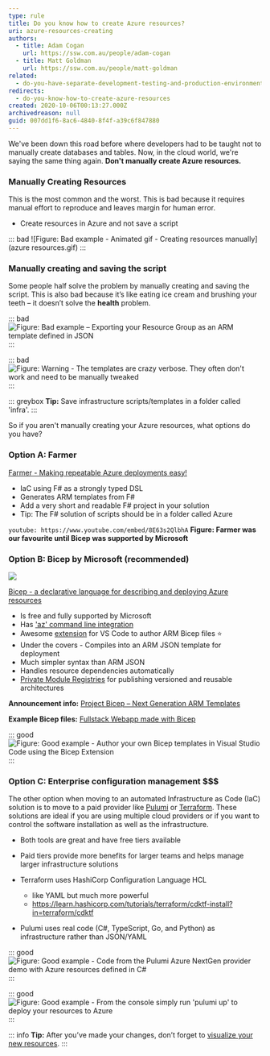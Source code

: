 ```yaml
---
type: rule
title: Do you know how to create Azure resources?
uri: azure-resources-creating
authors:
  - title: Adam Cogan
    url: https://ssw.com.au/people/adam-cogan
  - title: Matt Goldman
    url: https://ssw.com.au/people/matt-goldman
related:
  - do-you-have-separate-development-testing-and-production-environments
redirects:
  - do-you-know-how-to-create-azure-resources
created: 2020-10-06T00:13:27.000Z
archivedreason: null
guid: 007dd1f6-8ac6-4840-8f4f-a39c6f847880
---
```

We've been down this road before where developers had to be taught not to manually create databases and tables. Now, in the cloud world, we're saying the same thing again. **Don't manually create Azure resources.**

<!--endintro-->

### Manually Creating Resources

This is the most common and the worst. This is bad because it requires manual effort to reproduce and leaves margin for human error.

* Create resources in Azure and not save a script

::: bad
![Figure: Bad example - Animated gif - Creating resources manually](azure resources.gif)
:::

### Manually creating and saving the script

Some people half solve the problem by manually creating and saving the script. This is also bad because it’s like eating ice cream and brushing your teeth – it doesn’t solve the **health** problem.

::: bad
![Figure: Bad example – Exporting your Resource Group as an ARM template defined in JSON](azure-bad-1.png)
:::

::: bad
![Figure: Warning - The templates are crazy verbose. They often don't work and need to be manually tweaked](azure-bad-2.png)
:::

::: greybox
**Tip:** Save infrastructure scripts/templates in a folder called 'infra'.
:::

So if you aren't manually creating your Azure resources, what options do you have?

### Option A: Farmer

[Farmer - Making repeatable Azure deployments easy!](https://compositionalit.github.io/farmer/)

* IaC using F# as a strongly typed DSL
* Generates ARM templates from F#
* Add a very short and readable F# project in your solution
* Tip: The F# solution of scripts should be in a folder called Azure

`youtube: https://www.youtube.com/embed/8E63s2QlbhA`
**Figure: Farmer was our favourite until Bicep was supported by Microsoft**

### Option B: Bicep by Microsoft (recommended)

![](BicepLogoImage.png)

[Bicep - a declarative language for describing and deploying Azure resources](https://github.com/Azure/bicep)

* Is free and fully supported by Microsoft
* Has ['az' command line integration](https://docs.microsoft.com/en-us/cli/azure/bicep?view=azure-cli-latest)
* Awesome [extension](https://marketplace.visualstudio.com/items?itemName=ms-azuretools.vscode-bicep) for VS Code to author ARM Bicep files ⭐️
* Under the covers - Compiles into an ARM JSON template for deployment
* Much simpler syntax than ARM JSON
* Handles resource dependencies automatically
* [Private Module Registries](https://docs.microsoft.com/en-us/azure/azure-resource-manager/bicep/private-module-registry?tabs=azure-powershell) for publishing versioned and reusable architectures

**Announcement info:** [Project Bicep – Next Generation ARM Templates](https://devblogs.microsoft.com/devops/project-bicep-next-generation-arm-templates/)

**Example Bicep files:** [Fullstack Webapp made with Bicep](https://github.com/william-liebenberg/BicepFlex)

::: good
![Figure: Good example - Author your own Bicep templates in Visual Studio Code using the Bicep Extension](Bicep.png)
:::

### Option C: Enterprise configuration management $$$

The other option when moving to an automated Infrastructure as Code (IaC) solution is to move to a paid provider like [Pulumi](https://www.pulumi.com) or [Terraform](https://registry.terraform.io/providers/hashicorp/azurerm/latest/docs). These solutions are ideal if you are using multiple cloud providers or if you want to control the software installation as well as the infrastructure. 

* Both tools are great and have free tiers available
* Paid tiers provide more benefits for larger teams and helps manage larger infrastructure solutions
* Terraform uses HashiCorp Configuration Language HCL
  - like YAML but much more powerful
  - https://learn.hashicorp.com/tutorials/terraform/cdktf-install?in=terraform/cdktf

* Pulumi uses real code (C#, TypeScript, Go, and Python) as infrastructure rather than JSON/YAML

::: good
![Figure: Good example - Code from the Pulumi Azure NextGen provider demo with Azure resources defined in C#](pulumi3.png)
:::

::: good
![Figure: Good example - From the console simply run 'pulumi up' to deploy your resources to Azure](pulumi2.png)
:::

::: info
**Tip:** After you’ve made your changes, don’t forget to [visualize your new resources](/azure-resources-visualizing).
:::
